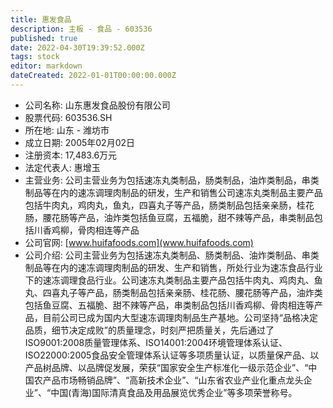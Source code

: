 ```yaml
---
title: 惠发食品
description: 主板 - 食品 - 603536
published: true
date: 2022-04-30T19:39:52.000Z
tags: stock
editor: markdown
dateCreated: 2022-01-01T00:00:00.000Z
---
```


- 公司名称: 山东惠发食品股份有限公司
- 股票代码: 603536.SH
- 所在地: 山东 - 潍坊市
- 成立日期: 2005年02月02日
- 注册资本: 17,483.6万元
- 法定代表人: 惠增玉
- 主营业务: 公司主营业务为包括速冻丸类制品，肠类制品，油炸类制品，串类制品等在内的速冻调理肉制品的研发，生产和销售公司速冻丸类制品主要产品包括牛肉丸，鸡肉丸，鱼丸，四喜丸子等产品，肠类制品包括亲亲肠，桂花肠，腰花肠等产品，油炸类包括鱼豆腐，五福脆，甜不辣等产品，串类制品包括川香鸡柳，骨肉相连等产品
- 公司官网: [www.huifafoods.com](www.huifafoods.com)
- 公司介绍: 公司主营业务为包括速冻丸类制品、肠类制品、油炸类制品、串类制品等在内的速冻调理肉制品的研发、生产和销售，所处行业为速冻食品行业下的速冻调理食品行业。公司速冻丸类制品主要产品包括牛肉丸、鸡肉丸、鱼丸、四喜丸子等产品，肠类制品包括亲亲肠、桂花肠、腰花肠等产品，油炸类包括鱼豆腐、五福脆、甜不辣等产品，串类制品包括川香鸡柳、骨肉相连等产品，目前公司已成为国内大型速冻调理肉制品生产基地。公司坚持“品格决定品质，细节决定成败”的质量理念，时刻严把质量关，先后通过了ISO9001:2008质量管理体系、ISO14001:2004环境管理体系认证、ISO22000:2005食品安全管理体系认证等多项质量认证，以质量保产品、以产品树品牌、以品牌促发展，荣获“国家安全生产标准化一级示范企业”、“中国农产品市场畅销品牌”、“高新技术企业”、“山东省农业产业化重点龙头企业”、“中国(青海)国际清真食品及用品展览优秀企业”等多项荣誉称号。



